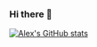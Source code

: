 ### Hi there 👋
[![Alex's GitHub stats](https://github-readme-stats.vercel.app/api?username=alexhe101)](https://github.com/anuraghazra/github-readme-stats)

<!--
**alexhe101/alexhe101** is a ✨ _special_ ✨ repository because its `README.md` (this file) appears on your GitHub profile.

Here are some ideas to get you started:

- 🔭 I’m currently working on ...
- 🌱 I’m currently learning ...
- 👯 I’m looking to collaborate on ...
- 🤔 I’m looking for help with ...
- 💬 Ask me about ...
- 📫 How to reach me: ...
- 😄 Pronouns: ...
- ⚡ Fun fact: ...
-->
